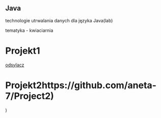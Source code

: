 ## Java
technologie utrwalania danych dla języka Java(lab)

tematyka - kwiaciarnia
# Projekt1
[odsylacz](https://github.com/aneta-7/Projekt1)

# Projekt2https://github.com/aneta-7/Project2)
)
